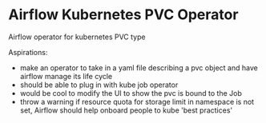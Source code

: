 # Airflow Kubernetes PVC Operator
Airflow operator for kubernetes PVC type


Aspirations:

- make an operator to take in a yaml file describing a pvc object and have airflow manage its life cycle
- should be able to plug in with kube job operator
- would be cool to modify the UI to show the pvc is bound to the Job
- throw a warning if resource quota for storage limit in namespace is not set, Airflow should help onboard people to kube 'best practices'

